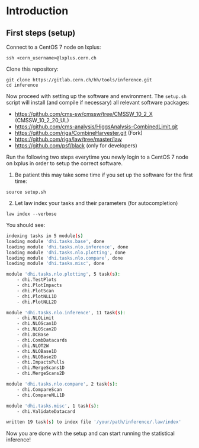 # Introduction

## First steps (setup)

Connect to a CentOS 7 node on lxplus:
```shell
ssh <cern_username>@lxplus.cern.ch
```

Clone this repository:
```shell
git clone https://gitlab.cern.ch/hh/tools/inference.git
cd inference
```

Now proceed with setting up the software and environment.
The `setup.sh` script will install (and compile if necessary) all relevant software packages:

- https://github.com/cms-sw/cmssw/tree/CMSSW_10_2_X (CMSSW_10_2_20_UL)
- https://github.com/cms-analysis/HiggsAnalysis-CombinedLimit.git
- https://github.com/riga/CombineHarvester.git (Fork)
- https://github.com/riga/law/tree/master/law
- https://github.com/psf/black (only for developers)

Run the following two steps everytime you newly login to a CentOS 7 node on lxplus in order to setup the correct software.

1. Be patient this may take some time if you set up the software for the first time:
```shell
source setup.sh
```

2. Let law index your tasks and their parameters (for autocompletion)
```shell
law index --verbose
```

You should see:
```bash
indexing tasks in 5 module(s)
loading module 'dhi.tasks.base', done
loading module 'dhi.tasks.nlo.inference', done
loading module 'dhi.tasks.nlo.plotting', done
loading module 'dhi.tasks.nlo.compare', done
loading module 'dhi.tasks.misc', done

module 'dhi.tasks.nlo.plotting', 5 task(s):
    - dhi.TestPlots
    - dhi.PlotImpacts
    - dhi.PlotScan
    - dhi.PlotNLL1D
    - dhi.PlotNLL2D

module 'dhi.tasks.nlo.inference', 11 task(s):
    - dhi.NLOLimit
    - dhi.NLOScan1D
    - dhi.NLOScan2D
    - dhi.DCBase
    - dhi.CombDatacards
    - dhi.NLOT2W
    - dhi.NLOBase1D
    - dhi.NLOBase2D
    - dhi.ImpactsPulls
    - dhi.MergeScans1D
    - dhi.MergeScans2D

module 'dhi.tasks.nlo.compare', 2 task(s):
    - dhi.CompareScan
    - dhi.CompareNLL1D

module 'dhi.tasks.misc', 1 task(s):
    - dhi.ValidateDatacard

written 19 task(s) to index file '/your/path/inference/.law/index'
```

Now you are done with the setup and can start running the statistical inference!
